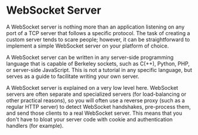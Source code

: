 # WebSocket Server

A WebSocket server is nothing more than an application listening on any port of a TCP server that follows a specific protocol. The task of creating a custom server tends to scare people; however, it can be straightforward to implement a simple WebSocket server on your platform of choice.

A WebSocket server can be written in any server-side programming language that is capable of Berkeley sockets, such as C(++), Python, PHP, or server-side JavaScript. This is not a tutorial in any specific language, but serves as a guide to facilitate writing your own server.

A WebSocket server is explained on a very low level here. WebSocket servers are often separate and specialized servers (for load-balancing or other practical reasons), so you will often use a reverse proxy (such as a regular HTTP server) to detect WebSocket handshakes, pre-process them, and send those clients to a real WebSocket server. This means that you don't have to bloat your server code with cookie and authentication handlers (for example).

